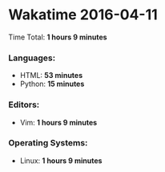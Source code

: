 # Wakatime 2016-04-11

Time Total: **1 hours 9 minutes**

### Languages:
- HTML: **53 minutes** 
- Python: **15 minutes** 

### Editors:
- Vim: **1 hours 9 minutes** 

### Operating Systems:
- Linux: **1 hours 9 minutes** 


